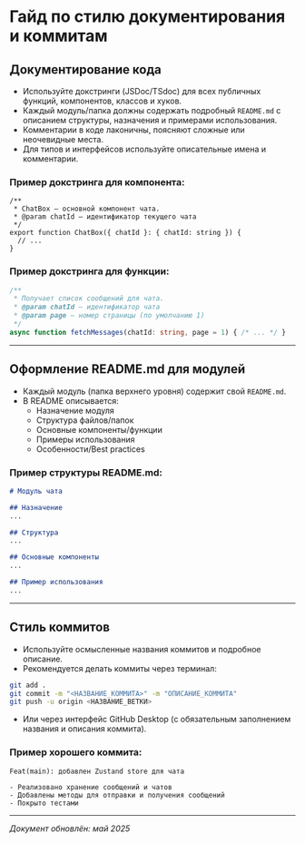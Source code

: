 # Гайд по стилю документирования и коммитам

## Документирование кода

- Используйте докстринги (JSDoc/TSdoc) для всех публичных функций, компонентов, классов и хуков.
- Каждый модуль/папка должны содержать подробный `README.md` с описанием структуры, назначения и примерами использования.
- Комментарии в коде лаконичны, поясняют сложные или неочевидные места.
- Для типов и интерфейсов используйте описательные имена и комментарии.

### Пример докстринга для компонента:
```tsx
/**
 * ChatBox — основной компонент чата.
 * @param chatId — идентификатор текущего чата
 */
export function ChatBox({ chatId }: { chatId: string }) {
  // ...
}
```

### Пример докстринга для функции:
```ts
/**
 * Получает список сообщений для чата.
 * @param chatId — идентификатор чата
 * @param page — номер страницы (по умолчанию 1)
 */
async function fetchMessages(chatId: string, page = 1) { /* ... */ }
```

---

## Оформление README.md для модулей
- Каждый модуль (папка верхнего уровня) содержит свой `README.md`.
- В README описывается:
  - Назначение модуля
  - Структура файлов/папок
  - Основные компоненты/функции
  - Примеры использования
  - Особенности/Best practices

### Пример структуры README.md:
```md
# Модуль чата

## Назначение
...

## Структура
...

## Основные компоненты
...

## Пример использования
...
```

---

## Стиль коммитов
- Используйте осмысленные названия коммитов и подробное описание.
- Рекомендуется делать коммиты через терминал:

```sh
git add .
git commit -m "<НАЗВАНИЕ_КОММИТА>" -m "ОПИСАНИЕ_КОММИТА"
git push -u origin <НАЗВАНИЕ_ВЕТКИ>
```

- Или через интерфейс GitHub Desktop (с обязательным заполнением названия и описания коммита).

### Пример хорошего коммита:
```
Feat(main): добавлен Zustand store для чата

- Реализовано хранение сообщений и чатов
- Добавлены методы для отправки и получения сообщений
- Покрыто тестами
```

---

_Документ обновлён: май 2025_ 